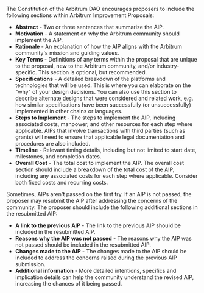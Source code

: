 The Constitution of the Arbitrum DAO encourages proposers to include the following sections within Arbitrum Improvement Proposals:

- **Abstract** - Two or three sentences that summarize the AIP.
- **Motivation** - A statement on why the Arbitrum community should implement the AIP.
- **Rationale** - An explanation of how the AIP aligns with the Arbitrum community's mission and guiding values.
- **Key Terms** - Definitions of any terms within the proposal that are unique to the proposal, new to the Arbitrum community, and/or industry-specific. This section is optional, but recommended.
- **Specifications** - A detailed breakdown of the platforms and technologies that will be used. This is where you can elaborate on the "why" of your design decisions. You can also use this section to describe alternate designs that were considered and related work, e.g. how similar specifications have been successfully (or unsuccessfully) implemented in other chains or languages.
- **Steps to Implement** - The steps to implement the AIP, including associated costs, manpower, and other resources for each step where applicable. AIPs that involve transactions with third parties (such as grants) will need to ensure that applicable legal documentation and procedures are also included.
- **Timeline** - Relevant timing details, including but not limited to start date, milestones, and completion dates.
- **Overall Cost** - The total cost to implement the AIP. The overall cost section should include a breakdown of the total cost of the AIP, including any associated costs for each step where applicable. Consider both fixed costs and recurring costs.

Sometimes, AIPs aren't passed on the first try. If an AIP is not passed, the proposer may resubmit the AIP after addressing the concerns of the community. The proposer should include the following additional sections in the resubmitted AIP:

- **A link to the previous AIP** - The link to the previous AIP should be included in the resubmitted AIP.
- **Reasons why the AIP was not passed** - The reasons why the AIP was not passed should be included in the resubmitted AIP.
- **Changes made to the AIP** - The changes made to the AIP should be included to address the concerns raised during the previous AIP submission.
- **Additional information** - More detailed intentions, specifics and implication details can help the community understand the revised AIP, increasing the chances of it being passed.
